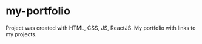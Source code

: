 # my-portfolio
Project was created with HTML, CSS, JS, ReactJS. My portfolio with links to my projects.
